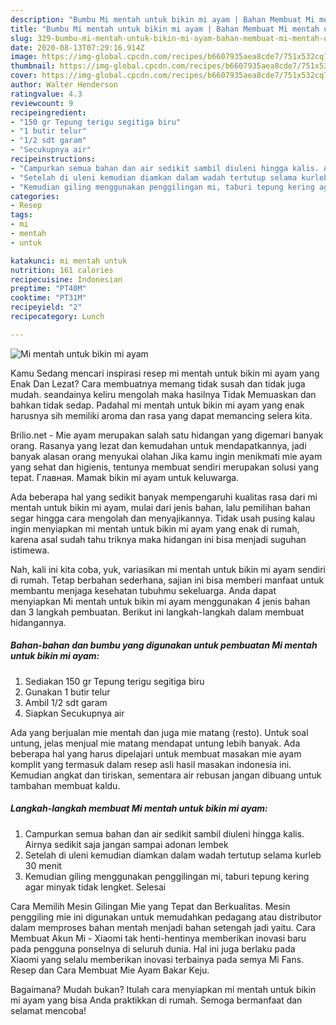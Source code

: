 ```yaml
---
description: "Bumbu Mi mentah untuk bikin mi ayam | Bahan Membuat Mi mentah untuk bikin mi ayam Yang Paling Enak"
title: "Bumbu Mi mentah untuk bikin mi ayam | Bahan Membuat Mi mentah untuk bikin mi ayam Yang Paling Enak"
slug: 329-bumbu-mi-mentah-untuk-bikin-mi-ayam-bahan-membuat-mi-mentah-untuk-bikin-mi-ayam-yang-paling-enak
date: 2020-08-13T07:29:16.914Z
image: https://img-global.cpcdn.com/recipes/b6607935aea8cde7/751x532cq70/mi-mentah-untuk-bikin-mi-ayam-foto-resep-utama.jpg
thumbnail: https://img-global.cpcdn.com/recipes/b6607935aea8cde7/751x532cq70/mi-mentah-untuk-bikin-mi-ayam-foto-resep-utama.jpg
cover: https://img-global.cpcdn.com/recipes/b6607935aea8cde7/751x532cq70/mi-mentah-untuk-bikin-mi-ayam-foto-resep-utama.jpg
author: Walter Henderson
ratingvalue: 4.3
reviewcount: 9
recipeingredient:
- "150 gr Tepung terigu segitiga biru"
- "1 butir telur"
- "1/2 sdt garam"
- "Secukupnya air"
recipeinstructions:
- "Campurkan semua bahan dan air sedikit sambil diuleni hingga kalis. Airnya sedikit saja jangan sampai adonan lembek"
- "Setelah di uleni kemudian diamkan dalam wadah tertutup selama kurleb 30 menit"
- "Kemudian giling menggunakan penggilingan mi, taburi tepung kering agar minyak tidak lengket. Selesai"
categories:
- Resep
tags:
- mi
- mentah
- untuk

katakunci: mi mentah untuk 
nutrition: 161 calories
recipecuisine: Indonesian
preptime: "PT40M"
cooktime: "PT31M"
recipeyield: "2"
recipecategory: Lunch

---
```



![Mi mentah untuk bikin mi ayam](https://img-global.cpcdn.com/recipes/b6607935aea8cde7/751x532cq70/mi-mentah-untuk-bikin-mi-ayam-foto-resep-utama.jpg)

Kamu Sedang mencari inspirasi resep mi mentah untuk bikin mi ayam yang Enak Dan Lezat? Cara membuatnya memang tidak susah dan tidak juga mudah. seandainya keliru mengolah maka hasilnya Tidak Memuaskan dan bahkan tidak sedap. Padahal mi mentah untuk bikin mi ayam yang enak harusnya sih memiliki aroma dan rasa yang dapat memancing selera kita.

Brilio.net - Mie ayam merupakan salah satu hidangan yang digemari banyak orang. Rasanya yang lezat dan kemudahan untuk mendapatkannya, jadi banyak alasan orang menyukai olahan Jika kamu ingin menikmati mie ayam yang sehat dan higienis, tentunya membuat sendiri merupakan solusi yang tepat. Главная. Mamak bikin mi ayam untuk keluwarga.

Ada beberapa hal yang sedikit banyak mempengaruhi kualitas rasa dari mi mentah untuk bikin mi ayam, mulai dari jenis bahan, lalu pemilihan bahan segar hingga cara mengolah dan menyajikannya. Tidak usah pusing kalau ingin menyiapkan mi mentah untuk bikin mi ayam yang enak di rumah, karena asal sudah tahu triknya maka hidangan ini bisa menjadi suguhan istimewa.


Nah, kali ini kita coba, yuk, variasikan mi mentah untuk bikin mi ayam sendiri di rumah. Tetap berbahan sederhana, sajian ini bisa memberi manfaat untuk membantu menjaga kesehatan tubuhmu sekeluarga. Anda dapat menyiapkan Mi mentah untuk bikin mi ayam menggunakan 4 jenis bahan dan 3 langkah pembuatan. Berikut ini langkah-langkah dalam membuat hidangannya.

<!--inarticleads1-->

##### Bahan-bahan dan bumbu yang digunakan untuk pembuatan Mi mentah untuk bikin mi ayam:

1. Sediakan 150 gr Tepung terigu segitiga biru
1. Gunakan 1 butir telur
1. Ambil 1/2 sdt garam
1. Siapkan Secukupnya air


Ada yang berjualan mie mentah dan juga mie matang (resto). Untuk soal untung, jelas menjual mie matang mendapat untung lebih banyak. Ada beberapa hal yang harus dipelajari untuk membuat masakan mie ayam komplit yang termasuk dalam resep asli hasil masakan indonesia ini. Kemudian angkat dan tiriskan, sementara air rebusan jangan dibuang untuk tambahan membuat kaldu. 

<!--inarticleads2-->

##### Langkah-langkah membuat Mi mentah untuk bikin mi ayam:

1. Campurkan semua bahan dan air sedikit sambil diuleni hingga kalis. Airnya sedikit saja jangan sampai adonan lembek
1. Setelah di uleni kemudian diamkan dalam wadah tertutup selama kurleb 30 menit
1. Kemudian giling menggunakan penggilingan mi, taburi tepung kering agar minyak tidak lengket. Selesai


Cara Memilih Mesin Gilingan Mie yang Tepat dan Berkualitas. Mesin penggiling mie ini digunakan untuk memudahkan pedagang atau distributor dalam memproses bahan mentah menjadi bahan setengah jadi yaitu. Cara Membuat Akun Mi - Xiaomi tak henti-hentinya memberikan inovasi baru pada pengguna ponselnya di seluruh dunia. Hal ini juga berlaku pada Xiaomi yang selalu memberikan inovasi terbainya pada semya Mi Fans. Resep dan Cara Membuat Mie Ayam Bakar Keju. 

Bagaimana? Mudah bukan? Itulah cara menyiapkan mi mentah untuk bikin mi ayam yang bisa Anda praktikkan di rumah. Semoga bermanfaat dan selamat mencoba!
